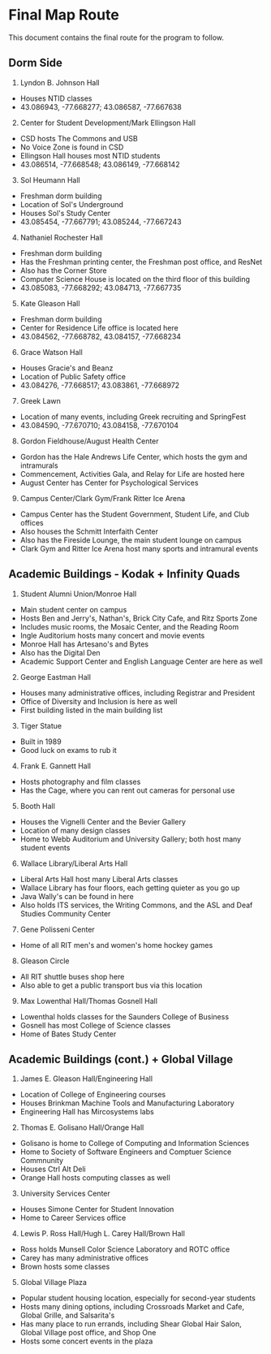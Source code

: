 # Final Map Route
This document contains the final route for the program to follow.

## Dorm Side

1. Lyndon B. Johnson Hall
  * Houses NTID classes
  * 43.086943, -77.668277; 43.086587, -77.667638

2. Center for Student Development/Mark Ellingson Hall 
  * CSD hosts The Commons and USB
  * No Voice Zone is found in CSD
  * Ellingson Hall houses most NTID students
  * 43.086514, -77.668548; 43.086149, -77.668142

3. Sol Heumann Hall
  * Freshman dorm building
  * Location of Sol's Underground
  * Houses Sol's Study Center
  * 43.085454, -77.667791; 43.085244, -77.667243

4. Nathaniel Rochester Hall
  * Freshman dorm building
  * Has the Freshman printing center, the Freshman post office, and ResNet
  * Also has the Corner Store
  * Computer Science House is located on the third floor of this building
  * 43.085083, -77.668292; 43.084713, -77.667735

5. Kate Gleason Hall
  * Freshman dorm building
  * Center for Residence Life office is located here
  * 43.084562, -77.668782, 43.084157, -77.668234

6. Grace Watson Hall
  * Houses Gracie's and Beanz
  * Location of Public Safety office
  * 43.084276, -77.668517; 43.083861, -77.668972

7. Greek Lawn
  * Location of many events, including Greek recruiting and SpringFest
  * 43.084590, -77.670710; 43.084158, -77.670104

8. Gordon Fieldhouse/August Health Center
  * Gordon has the Hale Andrews Life Center, which hosts the gym and intramurals
  * Commencement, Activities Gala, and Relay for Life are hosted here
  * August Center has Center for Psychological Services

9. Campus Center/Clark Gym/Frank Ritter Ice Arena
  * Campus Center has the Student Government, Student Life, and Club offices
  * Also houses the Schmitt Interfaith Center
  * Also has the Fireside Lounge, the main student lounge on campus
  * Clark Gym and Ritter Ice Arena host many sports and intramural events


## Academic Buildings - Kodak + Infinity Quads

1. Student Alumni Union/Monroe Hall
  * Main student center on campus
  * Hosts Ben and Jerry's, Nathan's, Brick City Cafe, and Ritz Sports Zone
  * Includes music rooms, the Mosaic Center, and the Reading Room
  * Ingle Auditorium hosts many concert and movie events
  * Monroe Hall has Artesano's and Bytes
  * Also has the Digital Den
  * Academic Support Center and English Language Center are here as well
  
2. George Eastman Hall
  * Houses many administrative offices, including Registrar and President
  * Office of Diversity and Inclusion is here as well
  * First building listed in the main building list

3. Tiger Statue
  * Built in 1989
  * Good luck on exams to rub it

4. Frank E. Gannett Hall
  * Hosts photography and film classes
  * Has the Cage, where you can rent out cameras for personal use

5. Booth Hall
  * Houses the Vignelli Center and the Bevier Gallery
  * Location of many design classes
  * Home to Webb Auditorium and University Gallery; both host many student events

6. Wallace Library/Liberal Arts Hall
  * Liberal Arts Hall host many Liberal Arts classes
  * Wallace Library has four floors, each getting quieter as you go up
  * Java Wally's can be found in here
  * Also holds ITS services, the Writing Commons, and the ASL and Deaf Studies Community Center

7. Gene Polisseni Center
  * Home of all RIT men's and women's home hockey games
   
8. Gleason Circle
  * All RIT shuttle buses shop here
  * Also able to get a public transport bus via this location

9. Max Lowenthal Hall/Thomas Gosnell Hall
 * Lowenthal holds classes for the Saunders College of Business
 * Gosnell has most College of Science classes
 * Home of Bates Study Center


## Academic Buildings (cont.) + Global Village

1. James E. Gleason Hall/Engineering Hall
  * Location of College of Engineering courses
  * Houses Brinkman Machine Tools and Manufacturing Laboratory
  * Engineering Hall has Mircosystems labs

2. Thomas E. Golisano Hall/Orange Hall
  * Golisano is home to College of Computing and Information Sciences
  * Home to Society of Software Engineers and Comptuer Science Commnunity
  * Houses Ctrl Alt Deli
  * Orange Hall hosts computing classes as well

3. University Services Center
  * Houses Simone Center for Student Innovation
  * Home to Career Services office

4. Lewis P. Ross Hall/Hugh L. Carey Hall/Brown Hall
  * Ross holds Munsell Color Science Laboratory and ROTC office
  * Carey has many administrative offices
  * Brown hosts some classes

5. Global Village Plaza
  * Popular student housing location, especially for second-year students
  * Hosts many dining options, including Crossroads Market and Cafe, Global Grille, and Salsarita's
  * Has many place to run errands, including Shear Global Hair Salon, Global Village post office, and Shop One
  * Hosts some concert events in the plaza

